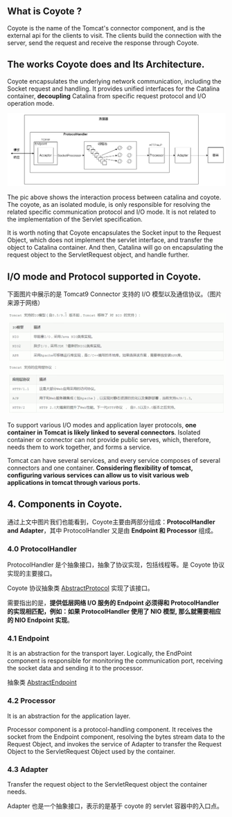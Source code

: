 ## What is Coyote ?
Coyote is the name of the Tomcat's connector component, and is the external api for the clients to 
visit. The clients build the connection with the server, send the request and receive the response 
through Coyote.

## The works Coyote does and Its Architecture.
Coyote encapsulates the underlying network communication, including the Socket request and handling. 
It provides unified interfaces for the Catalina container, **decoupling** Catalina from specific 
request protocol and I/O operation mode.

![tomcat_connector](../pics/tomcat-connector.png)

The pic above shows the interaction process between catalina and coyote. The coyote, as an isolated 
module, is only responsible for resolving the related specific communication protocol and I/O mode.
It is not related to the implementation of the Servlet specification.

It is worth noting that Coyote encapsulates the Socket input to the Request Object, which does not 
implement the servlet interface, and transfer the object to Catalina container. And then, Catalina 
will go on encapsulating the request object to the ServletRequest object, and handle further.

## I/O mode and Protocol supported in Coyote.
下面图片中展示的是 Tomcat9 Connector 支持的 I/O 模型以及通信协议。（图片来源于网络）

![img.png](../pics/io_protocol.png)

To support various I/O modes and application layer protocols, **one container in Tomcat is likely 
linked to several connectors**. Isolated container or connector can not provide public serves, which, 
therefore, needs them to work together, and forms a service.

Tomcat can have several services, and every service composes of several connectors and one container. 
**Considering flexibility of tomcat, configuring various services can allow us to visit various web 
applications in tomcat through various ports.**

## 4. Components in Coyote.
通过上文中图片我们也能看到，Coyote主要由两部分组成：**ProtocolHandler and Adapter**，其中 ProtocolHandler 
又是由 **Endpoint 和 Processor** 组成。

### 4.0 ProtocolHandler
ProtocolHandler 是个抽象接口，抽象了协议实现，包括线程等。是 Coyote 协议实现的主要接口。

Coyote 协议抽象类 [AbstractProtocol](./Coyote/AbstractProtocol.md) 实现了该接口。

需要指出的是，**提供低层网络 I/O 服务的 Endpoint 必须得和 ProtocolHandler 的实现相匹配，例如：如果 
ProtocolHandler 使用了 NIO 模型, 那么就需要相应的 NIO Endpoint 实现**。

### 4.1 Endpoint
It is an abstraction for the transport layer. Logically, the EndPoint component is responsible for 
monitoring the communication port, receiving the socket data and sending it to the processor.

抽象类 [AbstractEndpoint](./Coyote/Endpoint/abstract_endpoint.md) 

### 4.2 Processor
It is an abstraction for the application layer.

Processor component is a protocol-handling component. It receives the socket from the Endpoint component, 
resolving the bytes stream data to the Request Object, and invokes the service of Adapter to transfer 
the Request Object to the ServletRequest Object used by the container.

### 4.3 Adapter
Transfer the request object to the ServletRequest object the container needs.

Adapter 也是一个抽象接口，表示的是基于 coyote 的 servlet 容器中的入口点。

